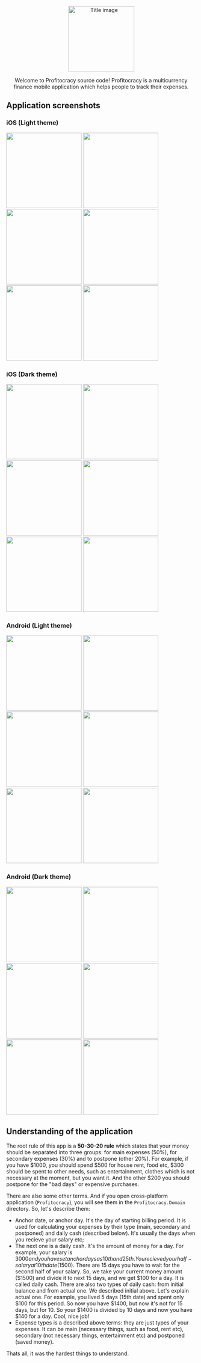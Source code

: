 <p align="center">
  <img src="https://raw.githubusercontent.com/KrawMire/profitocracy/dev/docs/assets/promo.png" alt="Title image" height="175px"/>
</p>

<p align="center">
  Welcome to Profitocracy source code! Profitocracy is a multicurrency finance mobile application which helps people to track their expenses.
</p>

## Application screenshots

### iOS (Light theme)

<p float="left">
  <img src="https://raw.githubusercontent.com/KrawMire/profitocracy/dev/docs/assets/ios_light_homepage.png" width="200" />
  <img src="https://raw.githubusercontent.com/KrawMire/profitocracy/dev/docs/assets/ios_light_transactionspage.png" width="200" />
  <img src="https://raw.githubusercontent.com/KrawMire/profitocracy/dev/docs/assets/ios_light_addtransactionpage.png" width="200" />
  <img src="https://raw.githubusercontent.com/KrawMire/profitocracy/dev/docs/assets/ios_light_settingspage.png" width="200" />
  <img src="https://raw.githubusercontent.com/KrawMire/profitocracy/dev/docs/assets/ios_light_categoiespage.png" width="200" />
  <img src="https://raw.githubusercontent.com/KrawMire/profitocracy/dev/docs/assets/ios_light_addcategorypage.png" width="200" />
</p>

### iOS (Dark theme)

<p float="left">
  <img src="https://raw.githubusercontent.com/KrawMire/profitocracy/dev/docs/assets/ios_dark_homepage.png" width="200" />
  <img src="https://raw.githubusercontent.com/KrawMire/profitocracy/dev/docs/assets/ios_dark_transactionspage.png" width="200" />
  <img src="https://raw.githubusercontent.com/KrawMire/profitocracy/dev/docs/assets/ios_dark_addtransactionpage.png" width="200" />
  <img src="https://raw.githubusercontent.com/KrawMire/profitocracy/dev/docs/assets/ios_dark_settingspage.png" width="200" />
  <img src="https://raw.githubusercontent.com/KrawMire/profitocracy/dev/docs/assets/ios_dark_categoiespage.png" width="200" />
  <img src="https://raw.githubusercontent.com/KrawMire/profitocracy/dev/docs/assets/ios_dark_addcategorypage.png" width="200" />
</p>

### Android (Light theme)

<p float="left">
  <img src="https://raw.githubusercontent.com/KrawMire/profitocracy/dev/docs/assets/android_light_homepage.png" width="200" />
  <img src="https://raw.githubusercontent.com/KrawMire/profitocracy/dev/docs/assets/android_light_transactionspage.png" width="200" />
  <img src="https://raw.githubusercontent.com/KrawMire/profitocracy/dev/docs/assets/android_light_addtransactionpage.png" width="200" />
  <img src="https://raw.githubusercontent.com/KrawMire/profitocracy/dev/docs/assets/android_light_settingspage.png" width="200" />
  <img src="https://raw.githubusercontent.com/KrawMire/profitocracy/dev/docs/assets/android_light_categoriespage.png" width="200" />
  <img src="https://raw.githubusercontent.com/KrawMire/profitocracy/dev/docs/assets/android_light_addcategorypage.png" width="200" />
</p>

### Android (Dark theme)

<p float="left">
  <img src="https://raw.githubusercontent.com/KrawMire/profitocracy/dev/docs/assets/android_dark_homepage.png" width="200" />
  <img src="https://raw.githubusercontent.com/KrawMire/profitocracy/dev/docs/assets/android_dark_transactionspage.png" width="200" />
  <img src="https://raw.githubusercontent.com/KrawMire/profitocracy/dev/docs/assets/android_dark_addtransactionpage.png" width="200" />
  <img src="https://raw.githubusercontent.com/KrawMire/profitocracy/dev/docs/assets/android_dark_settingspage.png" width="200" />
  <img src="https://raw.githubusercontent.com/KrawMire/profitocracy/dev/docs/assets/android_dark_categoriespage.png" width="200" />
  <img src="https://raw.githubusercontent.com/KrawMire/profitocracy/dev/docs/assets/android_dark_addcategorypage.png" width="200" />
</p>

## Understanding of the application

The root rule of this app is a **50-30-20 rule** which states that your money should be separated into three groups: for main expenses (50%), for secondary expenses (30%) and to postpone (other 20%). For example, if you have $1000, you should spend $500 for house rent, food etc, $300 should be spent to other needs, such as entertainment, clothes which is not necessary at the moment, but you want it. And the other $200 you should postpone for the "bad days" or expensive purchases.

There are also some other terms. And if you open cross-platform application (`Profitocracy`), you will see them in the `Profitocracy.Domain` directory. So, let's describe them:

- Anchor date, or anchor day. It's the day of starting billing period. It is used for calculating your expenses by their type (main, secondary and postponed) and daily cash (described below). It's usually the days when you recieve your salary etc;
- The next one is a daily cash. It's the amount of money for a day. For example, your salary is $3000 and you have set anchor days as 10th and 25th. You recieved your half-salary at 10th date ($1500). There are 15 days you have to wait for the second half of your salary. So, we take your current money amount ($1500) and divide it to next 15 days, and we get $100 for a day. It is called daily cash. There are also two types of daily cash: from initial balance and from actual one. We described initial above. Let's explain actual one. For example, you lived 5 days (15th date) and spent only $100 for this period. So now you have $1400, but now it's not for 15 days, but for 10. So your $1400 is divided by 10 days and now you have $140 for a day. Cool, nice job!
- Expense types is a described above terms: they are just types of your expenses. It can be main (necessary things, such as food, rent etc), secondary (not necessary things, entertainment etc) and postponed (saved money).

Thats all, it was the hardest things to understand.
